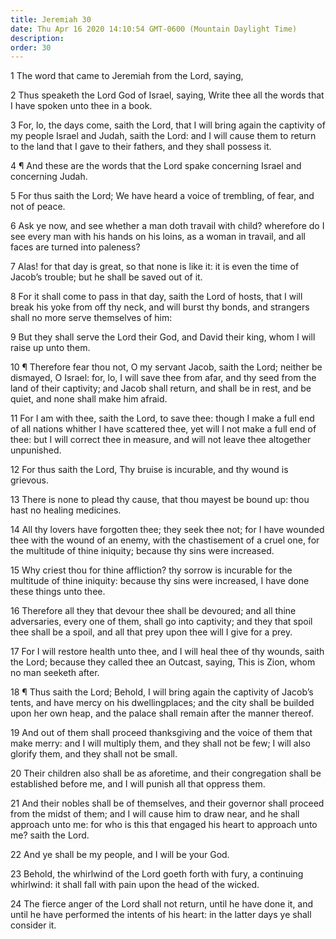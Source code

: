 ```yaml
---
title: Jeremiah 30
date: Thu Apr 16 2020 14:10:54 GMT-0600 (Mountain Daylight Time)
description: 
order: 30
---
```


<p>1 The word that came to Jeremiah from the Lord, saying,</p>
<p>
  2 Thus speaketh the Lord God of Israel, saying, Write thee all the words that
  I have spoken unto thee in a book.
</p>
<p>
  3 For, lo, the days come, saith the Lord, that I will bring again the
  captivity of my people Israel and Judah, saith the Lord: and I will cause them
  to return to the land that I gave to their fathers, and they shall possess it.
</p>
<p>
  4 &#xB6; And these are the words that the Lord spake concerning Israel and
  concerning Judah.
</p>
<p>
  5 For thus saith the Lord; We have heard a voice of trembling, of fear, and
  not of peace.
</p>
<p>
  6 Ask ye now, and see whether a man doth travail with child? wherefore do I
  see every man with his hands on his loins, as a woman in travail, and all
  faces are turned into paleness?
</p>
<p>
  7 Alas! for that day is great, so that none is like it: it is even the time of
  Jacob&#x2019;s trouble; but he shall be saved out of it.
</p>
<p>
  8 For it shall come to pass in that day, saith the Lord of hosts, that I will
  break his yoke from off thy neck, and will burst thy bonds, and strangers
  shall no more serve themselves of him:
</p>
<p>
  9 But they shall serve the Lord their God, and David their king, whom I will
  raise up unto them.
</p>
<p>
  10 &#xB6; Therefore fear thou not, O my servant Jacob, saith the Lord; neither
  be dismayed, O Israel: for, lo, I will save thee from afar, and thy seed from
  the land of their captivity; and Jacob shall return, and shall be in rest, and
  be quiet, and none shall make him afraid.
</p>
<p>
  11 For I am with thee, saith the Lord, to save thee: though I make a full end
  of all nations whither I have scattered thee, yet will I not make a full end
  of thee: but I will correct thee in measure, and will not leave thee
  altogether unpunished.
</p>
<p>
  12 For thus saith the Lord, Thy bruise is incurable, and thy wound is
  grievous.
</p>
<p>
  13 There is none to plead thy cause, that thou mayest be bound up: thou hast
  no healing medicines.
</p>
<p>
  14 All thy lovers have forgotten thee; they seek thee not; for I have wounded
  thee with the wound of an enemy, with the chastisement of a cruel one, for the
  multitude of thine iniquity; because thy sins were increased.
</p>
<p>
  15 Why criest thou for thine affliction? thy sorrow is incurable for the
  multitude of thine iniquity: because thy sins were increased, I have done
  these things unto thee.
</p>
<p>
  16 Therefore all they that devour thee shall be devoured; and all thine
  adversaries, every one of them, shall go into captivity; and they that spoil
  thee shall be a spoil, and all that prey upon thee will I give for a prey.
</p>
<p>
  17 For I will restore health unto thee, and I will heal thee of thy wounds,
  saith the Lord; because they called thee an Outcast, saying, This is Zion,
  whom no man seeketh after.
</p>
<p>
  18 &#xB6; Thus saith the Lord; Behold, I will bring again the captivity of
  Jacob&#x2019;s tents, and have mercy on his dwellingplaces; and the city shall
  be builded upon her own heap, and the palace shall remain after the manner
  thereof.
</p>
<p>
  19 And out of them shall proceed thanksgiving and the voice of them that make
  merry: and I will multiply them, and they shall not be few; I will also
  glorify them, and they shall not be small.
</p>
<p>
  20 Their children also shall be as aforetime, and their congregation shall be
  established before me, and I will punish all that oppress them.
</p>
<p>
  21 And their nobles shall be of themselves, and their governor shall proceed
  from the midst of them; and I will cause him to draw near, and he shall
  approach unto me: for who is this that engaged his heart to approach unto me?
  saith the Lord.
</p>
<p>22 And ye shall be my people, and I will be your God.</p>
<p>
  23 Behold, the whirlwind of the Lord goeth forth with fury, a continuing
  whirlwind: it shall fall with pain upon the head of the wicked.
</p>
<p>
  24 The fierce anger of the Lord shall not return, until he have done it, and
  until he have performed the intents of his heart: in the latter days ye shall
  consider it.
</p>
